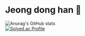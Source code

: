 # Jeong dong han 👤

![Anurag's GitHub stats](https://github-readme-stats.vercel.app/api?username=itjustrainyday&show_icons=true&theme=gruvbox)
<br/>
[![Solved.ac Profile](http://mazassumnida.wtf/api/v2/generate_badge?boj=airdhj)](https://solved.ac/airdhj/)
